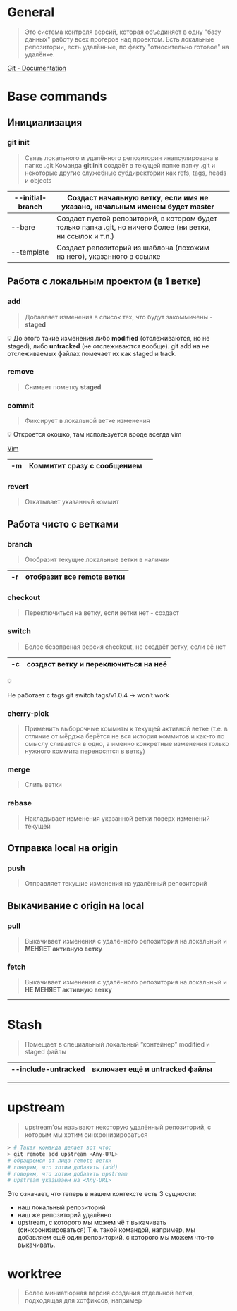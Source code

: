# General

> Это система контроля версий, которая объединяет в одну "базу данных" работу всех прогеров над проектом. Есть локальные репозитории, есть удалённые, по факту "относительно готовое" на удалёнке.

[Git - Documentation](https://git-scm.com/doc)

# Base commands

## Инициализация

### git init

> Связь локального и удалённого репозитория инапсулирована в папке .git
> Команда **git init** создаёт в текущей папке папку .git и некоторые другие служебные субдиректории как refs, tags, heads и objects

| --initial-branch <name> | Создаст начальную ветку, если имя не указано, начальным именем будет **master** |  |
| --- | --- | --- |
| --bare | Создаст пустой репозиторий, в котором будет только папка .git, но ничего более (ни ветки, ни ссылок и т.п.) |  |
| --template <link> | Создаст репозиторий из шаблона (похожим на него), указанного в ссылке |  |

## Работа с локальным проектом (в 1 ветке)

### add

> Добавляет изменения в список тех, что будут закоммичены - **staged**


💡 До этого такие изменения либо **modified** (отслеживаются, но не staged), либо **untracked** (не отслеживаются вообще). 
git add на не отслеживаемых файлах помечает их как staged и track.
### remove

> Снимает пометку **staged**

### commit

> Фиксирует в локальной ветке изменения

<aside>
💡 Откроется окошко, там используется вроде всегда vim

[Vim](vim.md)

</aside>

| -m <msg> | Коммитит сразу с сообщением |  |
| --- | --- | --- |

### revert

> Откатывает указанный коммит

## Работа чисто с ветками

### branch

> Отобразит текущие локальные ветки в наличии

| -r | отобразит все remote ветки |
| --- | --- |

### checkout

> Переключиться на ветку, если ветки нет - создаст

### switch

> Более безопасная версия checkout, не создаёт ветку, если её нет

| -c | создаст ветку и переключиться на неё |
| --- | --- |

<aside>
💡

Не работает с tags
git switch tags/v1.0.4 → won’t work

</aside>

### cherry-pick

> Применить выборочные коммиты к текущей активной ветке (т.е. в отличие от мёрджа берётся не вся история коммитов и как-то по смыслу сливается в одно, а именно конкретные изменения только нужного коммита переносятся в ветку)

### merge

> Слить ветки

### rebase

> Накладывает изменения указанной ветки поверх изменений текущей

## Отправка local на origin

### push

> Отправляет текущие изменения на удалённый репозиторий

## Выкачивание с origin на local

### pull

> Выкачивает изменения с удалённого репозитория на локальный и **МЕНЯЕТ активную ветку**

### fetch

> Выкачивает изменения с удалённого репозитория на локальный и **НЕ МЕНЯЕТ активную ветку**

---

# Stash

> Помещает в специальный локальный “контейнер” modified и staged файлы

| --include-untracked | включает ещё и untracked файлы |
| --- | --- |

---

# upstream

> upstream’ом называют некоторую удалённый репозиторий, с которым мы хотим синхронизироваться


```bash
> # Такая команда делает вот что:
> git remote add upstream <Any-URL>
# обращаемся от лица remote ветки
# говорим, что хотим добавить (add)
# говорим, что хотим добавить upstream
# upstream указываем на <Any-URL>
```

Это означает, что теперь в нашем контексте есть 3 сущности: 
- наш локальный репозиторий
- наш же репозиторий удалённо 
- upstream, с которого мы можем чё т выкачивать (синхронизироваться)
Т.е. такой командой, например, мы добавляем ещё один репозиторий, с которого мы можем что-то выкачивать.

# worktree

> Более миниатюрная версия создания отдельной ветки, подходящая для хотфиксов, например